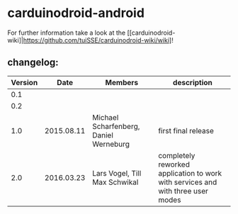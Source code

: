 # carduinodroid-android

For further information take a look at the [[carduinodroid-wiki]|https://github.com/tuiSSE/carduinodroid-wiki/wiki]!

## changelog: 

| Version | Date       | Members   | description                             |
|---------|------------|-----------|-----------------------------------------|
| 0.1     | | |
| 0.2     | | |
| 1.0     | 2015.08.11 | Michael Scharfenberg, Daniel Werneburg | first final release |
| 2.0     | 2016.03.23 | Lars Vogel, Till Max Schwikal | completely reworked application to work with services and with three user modes |



